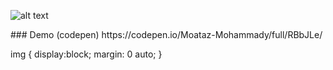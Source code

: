 <div>

![alt text]( https://d33wubrfki0l68.cloudfront.net/399edfbd56860a94d3c5654ba51019817bf01495/d8901/img/freecodecamp.png "freecodecamp")

</div>
### Demo (codepen)
https://codepen.io/Moataz-Mohammady/full/RBbJLe/


img {
  display:block;
  margin: 0 auto;
}

